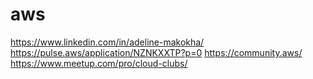 # aws

https://www.linkedin.com/in/adeline-makokha/
https://pulse.aws/application/NZNKXXTP?p=0
https://community.aws/
https://www.meetup.com/pro/cloud-clubs/
